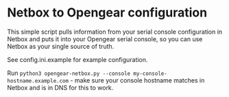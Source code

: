 # Netbox to Opengear configuration

This simple script pulls information from your serial console configuration in Netbox and puts it into your Opengear serial console, so you can use Netbox as your single source of truth.

See config.ini.example for example configuration.

Run `python3 opengear-netbox.py --console my-console-hostname.example.com` - make sure your console hostname matches in Netbox and is in DNS for this to work.
